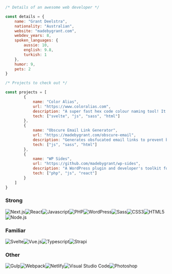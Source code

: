 ```javascript
/* Details of an awesome web developer */

const details = {
    name: "Grant Deelstra",
    nationality: "Australian",
    website: "madebygrant.com",
    webdev_years: 8,
    spoken_languages: {
        aussie: 10,
        english: 9.8,
        turkish: 1
    },
    humor: 9,
    pets: 2
}

/* Projects to check out */

const projects = [
        {
            name: "Color Alias",
            url: "https://www.coloralias.com",
            description: "A super fast hex code colour naming tool! It also provides tints and shades for those colours.",
            tech: ["svelte", "js", "sass", "html"]
        },
        {
            name: "Obscure Email Link Generator",
            url: "https://madebygrant.com/obscure-email",
            description: "Generates obsfucated email links to prevent bots from scraping your email addresses.",
            tech: ["js", "sass", "html"]
        },
        {
            name: "WP Sides",
            url: "https://github.com/madebygrant/wp-sides",
            description: "A WordPress plugin and developer's toolkit for creating, adding custom sidebars to the block (Gutenberg) editor.",
            tech: ["php", "js", "react"]
        }
    ]
}
```

### Strong
<img src="https://img.shields.io/badge/next.js-000000?style=for-the-badge&logo=nextdotjs&logoColor=white" alt="Next.js"><img src="https://img.shields.io/badge/React-20232A?style=for-the-badge&logo=react&logoColor=61DAFB" alt="React"><img src="https://img.shields.io/badge/JavaScript-323330?style=for-the-badge&logo=javascript&logoColor=F7DF1E" alt="Javascript"><img src="https://img.shields.io/badge/PHP-777BB4?style=for-the-badge&logo=php&logoColor=white" alt="PHP"><img src="https://img.shields.io/badge/Wordpress-21759B?style=for-the-badge&logo=wordpress&logoColor=white" alt="WordPress"><img src="https://img.shields.io/badge/Sass-CC6699?style=for-the-badge&logo=sass&logoColor=white" alt="Sass"><img src="https://img.shields.io/badge/CSS3-1572B6?style=for-the-badge&logo=css3&logoColor=white" alt="CSS3"><img src="https://img.shields.io/badge/HTML5-E34F26?style=for-the-badge&logo=html5&logoColor=white" alt="HTML5"><img src="https://img.shields.io/badge/Node.js-339933?style=for-the-badge&logo=nodedotjs&logoColor=white" alt="Node.js">

### Familiar

<img src="https://img.shields.io/badge/Svelte-4A4A55?style=for-the-badge&logo=svelte&logoColor=FF3E00" alt="Svelte"><img src="https://img.shields.io/badge/Vue.js-35495E?style=for-the-badge&logo=vuedotjs&logoColor=4FC08D" alt="Vue.js"><img src="https://img.shields.io/badge/TypeScript-007ACC?style=for-the-badge&logo=typescript&logoColor=white" alt="Typescript"><img src="https://img.shields.io/badge/strapi-2e7eea?style=for-the-badge&logo=strapi&logoColor=white" alt="Strapi">

### Other

<img src="https://img.shields.io/badge/Gulp-CF4647?style=for-the-badge&logo=gulp&logoColor=white" alt="Gulp"><img src="https://img.shields.io/badge/Webpack-8DD6F9?style=for-the-badge&logo=Webpack&logoColor=white" alt="Webpack"><img src="https://img.shields.io/badge/Netlify-00C7B7?style=for-the-badge&logo=netlify&logoColor=white" alt="Netlify"><img src="https://img.shields.io/badge/Visual_Studio_Code-0078D4?style=for-the-badge&logo=visual%20studio%20code&logoColor=white" alt="Visual Studio Code"><img src="https://img.shields.io/badge/Adobe%20Photoshop-31A8FF?style=for-the-badge&logo=Adobe%20Photoshop&logoColor=black" alt="Photoshop">
